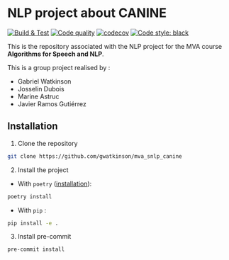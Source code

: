 # NLP project about CANINE

[![Build & Test](https://github.com/gwatkinson/mva_snlp_canine/actions/workflows/main.yml/badge.svg)](https://github.com/gwatkinson/mva_snlp_canine/actions/workflows/main.yml)
[![Code quality](https://github.com/gwatkinson/mva_snlp_canine/actions/workflows/quality.yml/badge.svg)](https://github.com/gwatkinson/mva_snlp_canine/actions/workflows/quality.yml)
[![codecov](https://codecov.io/github/gwatkinson/mva_snlp_canine/branch/main/graph/badge.svg)](https://codecov.io/gh/gwatkinson/mva_snlp_canine)
[![Code style: black](https://img.shields.io/badge/code%20style-black-000000.svg)](https://github.com/psf/black)

This is the repository associated with the NLP project for the MVA course __Algorithms for Speech and NLP__.

This is a group project realised by :

* Gabriel Watkinson
* Josselin Dubois
* Marine Astruc
* Javier Ramos Gutiérrez

## Installation

1. Clone the repository
```bash
git clone https://github.com/gwatkinson/mva_snlp_canine
```

2. Install the project
- With `poetry` ([installation](https://python-poetry.org/docs/#installation)):
```bash
poetry install
```
- With `pip` :
```bash
pip install -e .
```

3. Install pre-commit
```bash
pre-commit install
```
